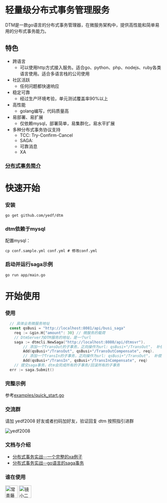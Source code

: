 # 轻量级分布式事务管理服务
DTM是一款go语言的分布式事务管理器，在微服务架构中，提供高性能和简单易用的分布式事务能力。
## 特色

* 跨语言
  + 可以使用http方式接入服务。适合go、python、php、nodejs、ruby各类语言使用。适合多语言栈的公司使用
* 社区活跃
  + 任何问题都快速响应
* 稳定可靠
  + 经过生产环境考验，单元测试覆盖率90%以上
* 高性能
  + golang编写，代码质量高
* 易部署、易扩展
  + 仅依赖mysql，部署简单，易集群化，易水平扩展
* 多种分布式事务协议支持
  + TCC: Try-Confirm-Cancel
  + SAGA:
  + 可靠消息
  + XA

### [分布式事务简介](./intro-xa.md)
# 快速开始
### 安装
`go get github.com/yedf/dtm`
### dtm依赖于mysql

配置mysql：  

`cp conf.sample.yml conf.yml # 修改conf.yml`  

### 启动并运行saga示例
`go run app/main.go`

# 开始使用

### 使用
``` go
  // 具体业务微服务地址
  const qsBusi = "http://localhost:8081/api/busi_saga"
	req := &gin.H{"amount": 30} // 微服务的载荷
	// DtmServer为DTM服务的地址，是一个url
	saga := dtmcli.NewSaga("http://localhost:8080/api/dtmsvr").
		// 添加一个TransOut的子事务，正向操作为url: qsBusi+"/TransOut"， 补偿操作为url: qsBusi+"/TransOutCompensate"
		Add(qsBusi+"/TransOut", qsBusi+"/TransOutCompensate", req).
		// 添加一个TransIn的子事务，正向操作为url: qsBusi+"/TransOut"， 补偿操作为url: qsBusi+"/TransInCompensate"
		Add(qsBusi+"/TransIn", qsBusi+"/TransInCompensate", req)
	// 提交saga事务，dtm会完成所有的子事务/回滚所有的子事务
  err := saga.Submit()
```
### 完整示例
参考[examples/quick_start.go](./examples/quick_start.go)

### 交流群
请加 yedf2008 好友或者扫码加好友，验证回复 dtm 按照指引进群  

![yedf2008](http://service.ivydad.com/cover/dubbingb6b5e2c0-2d2a-cd59-f7c5-c6b90aceb6f1.jpeg)

### 文档与介绍
  * [分布式事务实战--一个完整的xa例子](https://zhuanlan.zhihu.com/p/384756957)
  * [分布式事务实战--go语言的saga事务](https://zhuanlan.zhihu.com/p/385594256)

### 谁在使用
<div style='vertical-align: middle'>
    <img alt='常青藤爸爸' height='40'  src='https://www.ivydad.com/_nuxt/img/header-logo.2645ad5.png'  /img>
    <img alt='镜小二' height='40'  src='https://img.epeijing.cn/official-website/assets/logo.png'  /img>
</div>